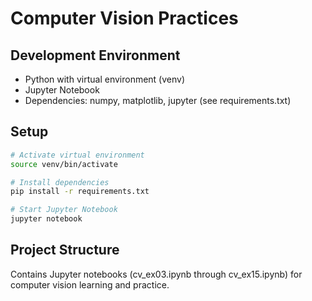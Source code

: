# Computer Vision Practices

## Development Environment

- Python with virtual environment (venv)
- Jupyter Notebook
- Dependencies: numpy, matplotlib, jupyter (see requirements.txt)

## Setup

```bash
# Activate virtual environment
source venv/bin/activate

# Install dependencies
pip install -r requirements.txt

# Start Jupyter Notebook
jupyter notebook
```

## Project Structure

Contains Jupyter notebooks (cv_ex03.ipynb through cv_ex15.ipynb) for computer vision learning and practice.